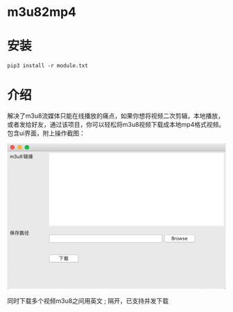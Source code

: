 # m3u82mp4

# 安装
    pip3 install -r module.txt
    
# 介绍
解决了m3u8流媒体只能在线播放的痛点，如果你想将视频二次剪辑，本地播放，或者发给好友，通过该项目，你可以轻松将m3u8视频下载成本地mp4格式视频。包含ui界面，附上操作截图：
    
![](imgs/1.png)

同时下载多个视频m3u8之间用英文 ; 隔开，已支持并发下载
